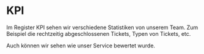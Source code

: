 # KPI

Im Register <ui-path>KPI</ui-path> sehen wir verschiedene Statistiken von unserem Team. Zum Beispiel die rechtzeitig abgeschlossenen Tickets, 
Typen von Tickets, etc.

Auch können wir sehen wie unser Service bewertet wurde.